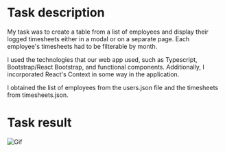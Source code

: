 # Task description

My task was to create a table from a list of employees and display their logged timesheets either in a modal or on a separate page. Each employee's timesheets had to be filterable by month.

I used the technologies that our web app used, such as Typescript, Bootstrap/React Bootstrap, and functional components. Additionally, I incorporated React's Context in some way in the application.

I obtained the list of employees from the users.json file and the timesheets from timesheets.json.

# Task result 

![Gif](https://github.com/musiienko25/timesheet-app/assets/42385970/e0322f63-549a-4bef-9ef9-ebc5078eee86)
